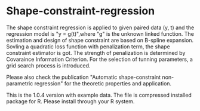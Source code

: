 # Shape-constraint-regression
The shape constraint regression is applied to given paired data (y, t) and the regression model is "y = g(t)",where "g" is the unknown linked function. 
The estimation and design of shape constraint are based on B-spline expansion. 
Sovling a quadratic loss function with penalization term, the shape constraint estimator is got. 
The strength of penalization is determined by Covaraince Information Criterion. 
For the selection of tunning parameters, a grid search process is introduced.

Please also check the publication "Automatic shape-constraint non-parametric regression" for the theoretic properties and application.


This is the 1.0.4 version with example data. 
The file is compressed installed package for R.
Please install through your R system.
